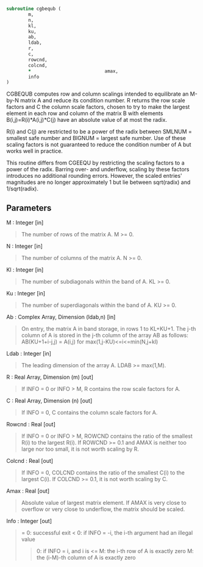```fortran
subroutine cgbequb (
		m,
		n,
		kl,
		ku,
		ab,
		ldab,
		r,
		c,
		rowcnd,
		colcnd,
		*                           amax,
		info
)
```

 CGBEQUB computes row and column scalings intended to equilibrate an
 M-by-N matrix A and reduce its condition number.  R returns the row
 scale factors and C the column scale factors, chosen to try to make
 the largest element in each row and column of the matrix B with
 elements B(i,j)=R(i)*A(i,j)*C(j) have an absolute value of at most
 the radix.

 R(i) and C(j) are restricted to be a power of the radix between
 SMLNUM = smallest safe number and BIGNUM = largest safe number.  Use
 of these scaling factors is not guaranteed to reduce the condition
 number of A but works well in practice.

 This routine differs from CGEEQU by restricting the scaling factors
 to a power of the radix.  Barring over- and underflow, scaling by
 these factors introduces no additional rounding errors.  However, the
 scaled entries' magnitudes are no longer approximately 1 but lie
 between sqrt(radix) and 1/sqrt(radix).

## Parameters
M : Integer [in]
> The number of rows of the matrix A.  M >= 0.

N : Integer [in]
> The number of columns of the matrix A.  N >= 0.

Kl : Integer [in]
> The number of subdiagonals within the band of A.  KL >= 0.

Ku : Integer [in]
> The number of superdiagonals within the band of A.  KU >= 0.

Ab : Complex Array, Dimension (ldab,n) [in]
> On entry, the matrix A in band storage, in rows 1 to KL+KU+1.
> The j-th column of A is stored in the j-th column of the
> array AB as follows:
> AB(KU+1+i-j,j) = A(i,j) for max(1,j-KU)<=i<=min(N,j+kl)

Ldab : Integer [in]
> The leading dimension of the array A.  LDAB >= max(1,M).

R : Real Array, Dimension (m) [out]
> If INFO = 0 or INFO > M, R contains the row scale factors
> for A.

C : Real Array, Dimension (n) [out]
> If INFO = 0,  C contains the column scale factors for A.

Rowcnd : Real [out]
> If INFO = 0 or INFO > M, ROWCND contains the ratio of the
> smallest R(i) to the largest R(i).  If ROWCND >= 0.1 and
> AMAX is neither too large nor too small, it is not worth
> scaling by R.

Colcnd : Real [out]
> If INFO = 0, COLCND contains the ratio of the smallest
> C(i) to the largest C(i).  If COLCND >= 0.1, it is not
> worth scaling by C.

Amax : Real [out]
> Absolute value of largest matrix element.  If AMAX is very
> close to overflow or very close to underflow, the matrix
> should be scaled.

Info : Integer [out]
> = 0:  successful exit
> < 0:  if INFO = -i, the i-th argument had an illegal value
> > 0:  if INFO = i,  and i is
> <= M:  the i-th row of A is exactly zero
> >  M:  the (i-M)-th column of A is exactly zero

